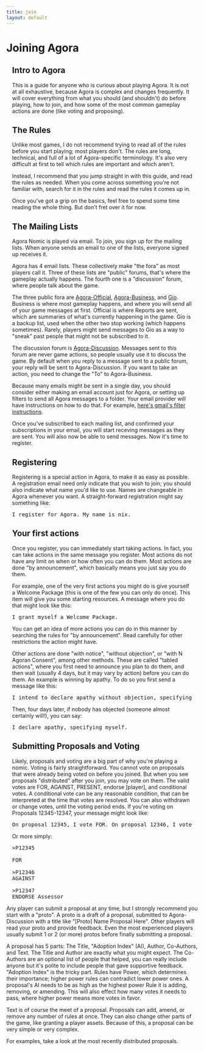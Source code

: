 ```yaml
---
title: join
layout: default
---
```


<div id="Welcome" class="content">
<h1>Joining Agora</h1>
<div class="col-content" style="padding-left:3%; padding-right:3%">
<h2>Intro to Agora</h2>

<p>This is a guide for anyone who is curious about playing Agora. It is not at all exhaustive, because Agora is complex and changes frequently. It will cover everything from what you should (and shouldn't) do before playing, how to join, and how some of the most common gameplay actions are done (like voting and proposing).

<h2>The Rules</h2>
<p>Unlike most games, I do not recommend trying to read all of the rules before you start playing; most players don't. The rules are long, technical, and full of a lot of Agora-specific terminology. It's also very difficult at first to tell which rules are important and which aren't.

Instead, I recommend that you jump straight in with this guide, and read the rules as needed. When you come across something you're not familiar with, search for it in the rules and read the rules it comes up in.

Once you've got a grip on the basics, feel free to spend some time reading the whole thing. But don't fret over it for now.

<h2> The Mailing Lists</h2>
<p>Agora Nomic is played via email. To join, you sign up for the mailing lists. When anyone sends an email to one of the lists, everyone signed up receives it.</p>

<p>Agora has 4 email lists. These collectively make "the fora" as most players call it. Three of these lists are "public" forums, that's where the gameplay actually happens. The fourth one is a "discussion" forum, where people talk about the game.</p>

<p>The three public fora are <a href="http://www.agoranomic.org/cgi-bin/mailman/listinfo/agora-official">Agora-Official</a>, <a href="http://www.agoranomic.org/cgi-bin/mailman/listinfo/agora-business">Agora-Business</a>, and <a href="https://agoranomic.groups.io/g/main/join">Gio</a>. Business is where most gameplay happens, and where you will send all of your game messages at first. Official is where Reports are sent, which are summaries of what's currently happening in the game. Gio is a backup list, used when the other two stop working (which happens sometimes). Rarely, players might send messages to Gio as a way to "sneak" past people that might not be subscribed to it.</p>

<p>The discussion forum is <a href="http://www.agoranomic.org/cgi-bin/mailman/listinfo/agora-discussion">Agora-Discussion</a>. Messages sent to this forum are never game actions, so people usually use it to discuss the game. By default when you reply to a message sent to a public forum, your reply will be sent to Agora-Discussion. If you want to take an action, you need to change the "To" to Agora-Business.</p>

<p>Because many emails might be sent in a single day, you should consider either making an email account just for Agora, or setting up filters to send all Agora messages to a folder. Your email provider will have instructions on how to do that. For example, <a href="https://support.google.com/mail/answer/6579?hl=en">here's gmail's filter instructions</a>.</p>

<p>Once you've subscribed to each mailing list, and confirmed your subscriptions in your email, you will start receving messages as they are sent. You will also now be able to send messages. Now it's time to register.</p>

<h2>Registering</h2>

<p>Registering is a special action in Agora, to make it as easy as possible. A registration email need only indicate that you wish to join; you should also indicate what name you'd like to use. Names are changeable in Agora whenever you want. A straight-forward registration might say something like:</p>

<pre>I register for Agora. My name is nix.</pre>

<h2>Your first actions</h2>

<p>Once you register, you can immediately start taking actions. In fact, you can take actions in the same message you register. Most actions do not have any limit on when or how often you can do them. Most actions are done "by announcement", which basically means you just say you do them.</p>

<p>For example, one of the very first actions you might do is give yourself a Welcome Package (this is one of the few you can only do once). This item will give you some starting resources. A message where you do that might look like this:</p>

<pre>I grant myself a Welcome Package.</pre>

<p>You can get an idea of more actions you can do in this manner by searching the rules for "by announcement". Read carefully for other restrictions the action might have.</p>

<p>Other actions are done "with notice", "without objection", or "with N Agoran Consent", among other methods. These are called "tabled actions", where you first need to announce you plan to do them, and then wait (usually 4 days, but it may vary by action) before you can do them. An example is winning by apathy. To do so you first send a message like this:</p>

<pre>I intend to declare apathy without objection, specifying myself.</pre>

<p>Then, four days later, if nobody has objected (someone almost certainly will!), you can say:</p>

<pre>I declare apathy, specifying myself.</pre>

<h2>Submitting Proposals and Voting</h2>

<p>Likely, proposals and voting are a big part of why you're playing a nomic. Voting is fairly straightforward. You cannot vote on proposals that were already being voted on before you joined. But when you see proposals "distributed" after you join, you may vote on them. The valid votes are FOR, AGAINST, PRESENT, endorse [player], and conditional votes. A conditional vote can be any reasonable condition, that can be interpreted at the time that votes are resolved. You can also withdrawn or change votes, until the voting period ends. If you're voting on Proposals 12345-12347, your message might look like:</p>

<pre>On proposal 12345, I vote FOR. On proposal 12346, I vote AGAINST. On proposal 123457 I endorse the Assessor.</pre>

<p>Or more simply:</p>

<pre>
>P12345

FOR

>P12346
AGAINST

>P12347
ENDORSE Assessor
</pre>
</div>

<p>Any player can submit a proposal at any time, but I strongly recommend you start with a "proto". A proto is a draft of a proposal, submitted to Agora-Discussion with a title like "[Proto] Name Proposal Here". Other players will read your proto and provide feedback. Even the most experienced players usually submit 1 or 2 (or more) protos before finally submitting a proposal.</p>

<p>A proposal has 5 parts: The Title, "Adoption Index" (AI), Author, Co-Authors, and Text. The Title and Author are exactly what you might expect. The Co-Authors are an optional list of people that helped, you can really include anyone but it's polite to include people that gave supportive feedback. "Adoption Index" is the tricky part. Rules have Power, which determines their importance; higher power rules can contradict lower power ones. A proposal's AI needs to be as high as the highest power Rule it is adding, removing, or amending. This will also effect how many votes it needs to pass, where higher power means more votes in favor.</p>

<p>Text is of course the meet of a proposal. Proposals can add, amend, or remove any number of rules at once. They can also change other parts of the game, like granting a player assets. Because of this, a proposal can be very simple or very complex.</p>

<p>For examples, take a look at the most recently distributed proposals.</p>
